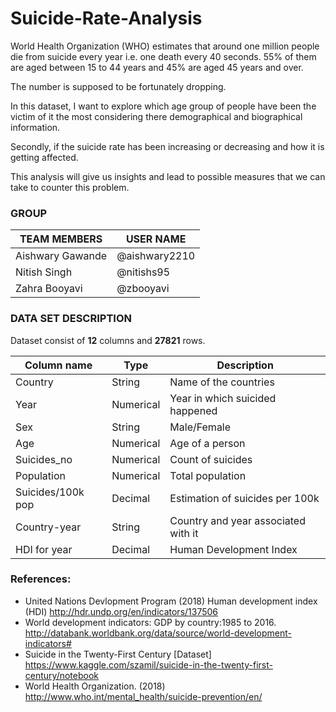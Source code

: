 # Suicide-Rate-Analysis

World Health Organization (WHO) estimates that around one million people die from suicide every year i.e. one death every 40 seconds. 55% of them are aged between 15 to 44 years and 45% are aged 45 years and over. 
 
 The number is supposed to be fortunately dropping. 
 
 In this dataset, I want to explore which age group of people have been the victim of it the most considering there demographical      and biographical information.
 
 Secondly, if the suicide rate has been increasing or decreasing and how it is getting affected. 
 
 This analysis will give us insights and lead to possible measures that we can take to counter this problem.  
 
 ### **GROUP**

| **TEAM MEMBERS**  	|**USER NAME**   	|   	
|---	                |---	             |
|Aishwary Gawande    | @aishwary2210  	|   	
|Nitish Singh       	| @nitishs95     	|   	
|Zahra Booyavi       | @zbooyavi       |    


### **DATA SET DESCRIPTION**

Dataset consist of **12** columns and **27821** rows. 
 
 
 
|**Column name**   |**Type**   	|**Description**                     |
|---           	   |---	        |---                   	             |
|Country           |String     	|Name of the countries   	           |
|Year             	|Numerical   |Year in which suicided happened     |
|Sex               |String      |Male/Female                  	      |
|Age	              |Numerical   |Age of a person                     |
|Suicides_no      	|Numerical   |Count of suicides   	               |
|Population   	    |Numerical   |Total population                  	 |
|Suicides/100k pop |Decimal    	|Estimation of suicides per 100k    	|
|Country-year      |String     	|Country and year associated with it |
|HDI for year     	|Decimal    	|Human Development Index   	         |

### **References:** ###

- United Nations Devlopment Program (2018) Human development index (HDI) http://hdr.undp.org/en/indicators/137506
- World development indicators: GDP by country:1985 to 2016.                      http://databank.worldbank.org/data/source/world-development-indicators#
- Suicide in the Twenty-First Century [Dataset]                                              https://www.kaggle.com/szamil/suicide-in-the-twenty-first-century/notebook
- World Health Organization. (2018)                                                       http://www.who.int/mental_health/suicide-prevention/en/
